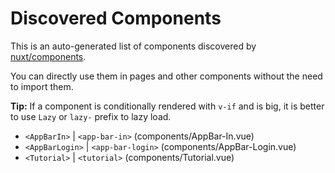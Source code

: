 # Discovered Components

This is an auto-generated list of components discovered by [nuxt/components](https://github.com/nuxt/components).

You can directly use them in pages and other components without the need to import them.

**Tip:** If a component is conditionally rendered with `v-if` and is big, it is better to use `Lazy` or `lazy-` prefix to lazy load.

- `<AppBarIn>` | `<app-bar-in>` (components/AppBar-In.vue)
- `<AppBarLogin>` | `<app-bar-login>` (components/AppBar-Login.vue)
- `<Tutorial>` | `<tutorial>` (components/Tutorial.vue)
